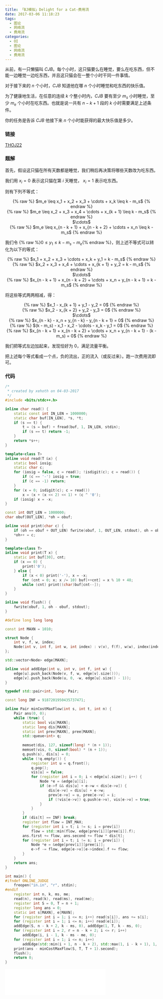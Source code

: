```yaml
---
title: 「BJ模拟」Delight for a Cat-费用流
date: 2017-03-06 11:18:23
tags:
  - 图论
  - 网络流
  - 费用流
categories:
  - OI
  - 图论
  - 网络流
  - 费用流
---
```

从前，有一只懒猫叫 $CJB$。每个小时，这只猫要么在睡觉，要么在吃东西，但不能一边睡觉一边吃东西，并且这只猫会在一整个小时干同一件事情。

对于接下来的 $n$ 个小时，$CJB$ 知道他在哪 $n$ 个小时睡觉和吃东西的快乐值。

为了健康地生活，在任意的连续 $k$ 个整小时内，$CJB$ 要有至少 $m_s$ 小时睡觉，至少 $m_e$ 个小时在吃东西。也就是说一共有 $n - k + 1$ 段的 $k$ 小时需要满足上述条件。

你的任务是告诉 $CJB$ 他接下来 $n$ 个小时能获得的最大快乐值是多少。
<!-- more -->

### 链接
[THOJ22](http://thoj.xehoth.cc:5283/problem/22)

### 题解
首先，假设这只猫在所有天数都是睡觉，我们稍后再决策将哪些天数改为吃东西。

我们用 $x_i = 0$ 表示这只猫在第 $i$ 天睡觉， $x_i = 1$ 表示吃东西。

则有下列不等式：
<center>
{% raw %}
$m_e \leq x_1 + x_2 + x_3 + \cdots + x_k \leq k - m_s$
{% endraw %}
<br>
{% raw %}
$m_e \leq x_2 + x_3 + x_4 + \cdots + x_{k + 1} \leq k - m_s$
{% endraw %}
<br>
$\cdots$
<br>
{% raw %}
$m_e \leq x_{n - k + 1} + x_{n - k + 2} + \cdots + x_n \leq k - m_s$
{% endraw %}
</center>

我们令 {% raw %}$0 \leq y_1 \leq k - m_s - m_e${% endraw %}，则上述不等式可以转化为以下的等式：

<center>
{% raw %}
$x_1 + x_2 + x_3 + \cdots + x_k + y_1 = k - m_s$
{% endraw %}
<br>
{% raw %}
$x_2 + x_3 + x_4 + \cdots + x_{k + 1} + y_2 = k - m_s$
{% endraw %}
<br>
$\cdots$
<br>
{% raw %}
$x_{n - k + 1} + x_{n - k + 2} + \cdots + x_n + y_{n - k + 1} = k - m_s$
{% endraw %}
</center>

将这些等式两两相减，得：

<center>
{% raw %}
$x_1 - x_{k + 1} + y_1 - y_2 = 0$
{% endraw %}
<br>
{% raw %}
$x_2 - x_{k + 2} + y_2 - y_3 = 0$
{% endraw %}
<br>
$\cdots$
<br>
{% raw %}
$x_{n - k} - x_n + y_{n - k} - y_{n - k + 1} = 0$
{% endraw %}
<br>
{% raw %}
$(k - m_s) - x_1 - x_2 - \cdots - x_k - y_1 = 0$
{% endraw %}
<br>
{% raw %}
$x_{n - k + 1} + x_{n - k + 2} + \cdots + x_n + y_{n - k + 1} - (k - m_s) = 0$
{% endraw %}
</center>

我们把等式左边加起来，发现恰好为 $0$，满足流量平衡。

把上述每个等式看成一个点，负的流出，正的流入（或反过来）。跑一次费用流即可。

### 代码
``` cpp
/* 
 * created by xehoth on 04-03-2017
 */
#include <bits/stdc++.h>

inline char read() {
    static const int IN_LEN = 1000000;
    static char buf[IN_LEN], *s, *t;
    if (s == t) {
        t = (s = buf) + fread(buf, 1, IN_LEN, stdin);
        if (s == t) return -1;
    }
    return *s++;
}

template<class T>
inline void read(T &x) {
    static bool iosig;
    static char c;
    for (iosig = false, c = read(); !isdigit(c); c = read()) {
        if (c == '-') iosig = true;
        if (c == -1) return;
    }
    for (x = 0; isdigit(c); c = read())
        x = (x + (x << 2) << 1) + (c ^ '0');
    if (iosig) x = -x;
}

const int OUT_LEN = 1000000;
char obuf[OUT_LEN], *oh = obuf;

inline void print(char c) {
    if (oh == obuf + OUT_LEN) fwrite(obuf, 1, OUT_LEN, stdout), oh = obuf;
    *oh++ = c;
}

template<class T>
inline void print(T x) {
    static int buf[30], cnt;
    if (x == 0) {
        print('0');
    } else {
        if (x < 0) print('-'), x = -x;
        for (cnt = 0; x; x /= 10) buf[++cnt] = x % 10 + 48;
        while (cnt) print((char)buf[cnt--]);
    }
}

inline void flush() {
    fwrite(obuf, 1, oh - obuf, stdout);
}

#define long long long

const int MAXN = 1010;

struct Node {
    int v, f, w, index;
    Node(int v, int f, int w, int index) : v(v), f(f), w(w), index(index) {}
};

std::vector<Node> edge[MAXN];

inline void addEdge(int u, int v, int f, int w) {
    edge[u].push_back(Node(v, f, w, edge[v].size()));
    edge[v].push_back(Node(u, 0, -w, edge[u].size() - 1));
}

typedef std::pair<int, long> Pair;

const long INF = 9187201950435737471;

inline Pair minCostMaxFlow(int s, int t, int n) {
    Pair ans(0, 0);
    while (true) {
        static bool vis[MAXN];
        static long dis[MAXN];
        static int prev[MAXN], pree[MAXN];
        std::queue<int> q;
        
        memset(dis, 127, sizeof(long) * (n + 1));
        memset(vis, 0, sizeof(bool) * (n + 1));
        q.push(s), dis[s] = 0;
        while (!q.empty()) {
            register int u = q.front();
            q.pop();
            vis[u] = false;
            for (register int i = 0; i < edge[u].size(); i++) {
                Node *e = &edge[u][i];
                if (e->f && dis[u] + e->w < dis[e->v]) {
                    dis[e->v] = dis[u] + e->w;
                    prev[e->v] = u, pree[e->v] = i;
                    if (!vis[e->v]) q.push(e->v), vis[e->v] = true;
                }
            }
        }
        if (dis[t] == INF) break;
        register int flow = INT_MAX;
        for (register int i = t; i != s; i = prev[i]) 
            flow = std::min(flow, edge[prev[i]][pree[i]].f);
        ans.first += flow, ans.second += flow * dis[t];    
        for (register int i = t; i != s; i = prev[i]) {
            Node *e = &edge[prev[i]][pree[i]];
            e->f -= flow, edge[e->v][e->index].f += flow;
        }
    }
    return ans;
}

int main() {
#ifndef ONLINE_JUDGE
    freopen("in.in", "r", stdin);
#endif
    register int n, k, ms, me;
    read(n), read(k), read(ms), read(me);
    register int S = 0, T = n + 1;
    register long ans = 0;
    static int s[MAXN], e[MAXN];
    for (register int i = 1; i <= n; i++) read(s[i]), ans += s[i];
    for (register int i = 1; i <= n; i++) read(e[i]);
    addEdge(S, n - k + 2, k - ms, 0), addEdge(1, T, k - ms, 0);
    for (register int i = 2, r = n - k + 2; i <= r; i++) 
        addEdge(i, i - 1, k - ms - me, 0);
    for (register int i = 1; i <= n; i++) 
        addEdge(std::min(i + 1, n - k + 2), std::max(1, i - k + 1), 1, s[i] - e[i]);
    print(ans - minCostMaxFlow(S, T, T + 1).second);
    flush();
    return 0;
}
```
<iframe frameborder="no" border="0" marginwidth="0" marginheight="0" width=330 height=86 src="//music.163.com/outchain/player?type=2&id=29085741&auto=1&height=66"></iframe>